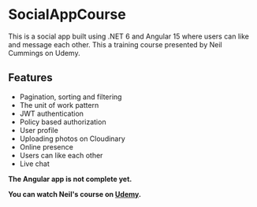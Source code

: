 # SocialAppCourse

This is a social app built using .NET 6 and Angular 15 where users can like and message each other. This a training course presented by Neil Cummings on Udemy.

## Features
- Pagination, sorting and filtering
- The unit of work pattern
- JWT authentication
- Policy based authorization
- User profile
- Uploading photos on Cloudinary
- Online presence
- Users can like each other
- Live chat

**The Angular app is not complete yet.**

**You can watch Neil's course on [Udemy](https://www.udemy.com/course/build-an-app-with-aspnet-core-and-angular-from-scratch/).**
